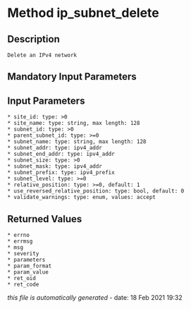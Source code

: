# Method ip_subnet_delete

## Description
	Delete an IPv4 network

## Mandatory Input Parameters

## Input Parameters
	* site_id: type: >0
	* site_name: type: string, max length: 128
	* subnet_id: type: >0
	* parent_subnet_id: type: >=0
	* subnet_name: type: string, max length: 128
	* subnet_addr: type: ipv4_addr
	* subnet_end_addr: type: ipv4_addr
	* subnet_size: type: >0
	* subnet_mask: type: ipv4_addr
	* subnet_prefix: type: ipv4_prefix
	* subnet_level: type: >=0
	* relative_position: type: >=0, default: 1
	* use_reversed_relative_position: type: bool, default: 0
	* validate_warnings: type: enum, values: accept

## Returned Values
	* errno
	* errmsg
	* msg
	* severity
	* parameters
	* param_format
	* param_value
	* ret_oid
	* ret_code


*this file is automatically generated* - date: 18 Feb 2021 19:32